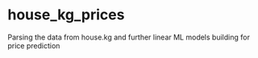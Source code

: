 # house_kg_prices
Parsing the data from house.kg and further linear ML models building for price prediction
